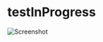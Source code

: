 testInProgress
==============

![Screenshot](http://github.com/cchabanois/progressInJenkins/raw/gh-pages/images/progressInJenkins.png)
